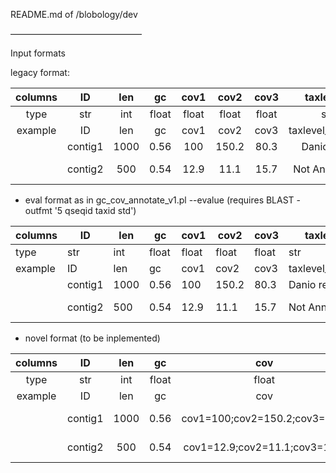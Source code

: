 README.md of /blobology/dev

––––––––––––––––––––––––––––––

Input formats

legacy format:

| columns |    ID   |  len |   gc  |  cov1 |  cov2 |  cov3 |     taxlevel1    |    taxlevel2   |    taxlevel3    |       taxlevel4       |
|:-------:|:-------:|:----:|:-----:|:-----:|:-----:|:-----:|:----------------:|:--------------:|:---------------:|:---------------------:|
|   type  |   str   |  int | float | float | float | float |        str       |       str      |       str       |          str          |
| example |    ID   |  len |   gc  |  cov1 |  cov2 |  cov3 | taxlevel_species | taxlevel_order | taxlevel_phylum | taxlevel_superkingdom |
|         | contig1 | 1000 |  0.56 |  100  | 150.2 |  80.3 |    Danio rerio   |  Cypriniformes |     Chordata    |       Eukaryota       |
|         | contig2 |  500 |  0.54 |  12.9 |  11.1 |  15.7 |   Not Annotated  |  Not Annotated |  Not Annotated  |     Not Annotated     |


- eval format as in gc_cov_annotate_v1.pl --evalue (requires BLAST -outfmt '5 qseqid taxid std')

| columns | ID      | len  | gc    | cov1  | cov2  | cov3  | taxlevel1        | taxlevel2      | taxlevel3       | taxlevel4             | eval       |
|---------|---------|------|-------|-------|-------|-------|------------------|----------------|-----------------|-----------------------|------------|
| type    | str     | int  | float | float | float | float | str              | str            | str             | str                   | scientific |
| example | ID      | len  | gc    | cov1  | cov2  | cov3  | taxlevel_species | taxlevel_order | taxlevel_phylum | taxlevel_superkingdom | eval       |
|         | contig1 | 1000 | 0.56  | 100   | 150.2 | 80.3  | Danio rerio      | Cypriniformes  | Chordata        | Eukaryota             | 1e-25      |
|         | contig2 | 500  | 0.54  | 12.9  | 11.1  | 15.7  | Not Annotated    | Not Annotated  | Not Annotated   | Not Annotated         | N/A        |

- novel format (to be inplemented)

| columns |    ID   |  len |   gc  |              cov              |                                            tax                                            | eval       |
|:-------:|:-------:|:----:|:-----:|:-----------------------------:|:-----------------------------------------------------------------------------------------:|------------|
|   type  |   str   |  int | float |             float             |                                            str                                            | scientific |
| example |    ID   |  len |   gc  |              cov              |                                            tax                                            | eval       |
|         | contig1 | 1000 |  0.56 | cov1=100;cov2=150.2;cov3=80.3 |       species=Danio rerio;order=Cypriniformes;phylum=Chordata;superkingdom=Eukaryota      | 1e-25      |
|         | contig2 |  500 |  0.54 | cov1=12.9;cov2=11.1;cov3=15.7 | species=Not Annotated;order=Not Annotated;phylum=Not Annotated;superkingdom=Not Annotated | N/A        |
